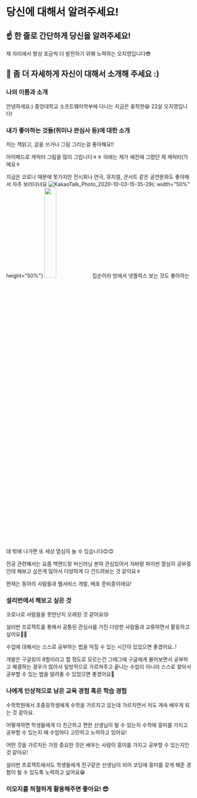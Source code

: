 # 당신에 대해서 알려주세요!

## ☝️ 한 줄로 간단하게 당신을 알려주세요!

제 자리에서 항상 조금씩 더 발전하기 위해 노력하는 오지영입니다😎

## 🙌 좀 더 자세하게 자신이 대해서 소개해 주세요 :)


### 나의 이름과 소개

안녕하세요:) 중앙대학교 소프트웨어학부에 다니는 지금은 휴학한😆 22살 오지영입니다!

### 내가 좋아하는 것들(취미나 관심사 등)에 대한 소개

저는 책읽고, 글을 쓰거나 그림 그리는걸 좋아해요!!

아이패드로 캐릭터 그림을 많이 그립니다ㅎㅎ 아래는 제가 예전에 그렸던 제 캐릭터(?)에요ㅎ 

지금은 코로나 때문에 못가지만 전시회나 연극, 뮤지컬, 콘서트 같은 공연문화도 좋아해서 자주 보러다녀요
![KakaoTalk_Photo_2020-10-03-15-35-29](https://user-images.githubusercontent.com/62995632/94985130-baa80300-058e-11eb-9032-886066a3c3f8.jpeg){: width="50%" height="50%"}
<img src="https://user-images.githubusercontent.com/62995632/94985130-baa80300-058e-11eb-9032-886066a3c3f8.jpeg"  width="25%" height="25%">
집순이라 방에서 넷플릭스 보는 것도 좋아하는데 밖에 나가면 또 세상 열심히 놀 수 있습니다😊😊

전공 관련해서는 요즘 백엔드랑 머신러닝 분야 관심있어서 자바랑 파이썬 열심히 공부중인데 해보고 싶은게 많아서 다양하게 다 건드려보는 것 같아요ㅎ

현재는 동아리 사람들과 웹서비스 개발, 배포 준비중이에요!

### 설리번에서 해보고 싶은 것

코로나로 사람들을 못만난지 오래된 것 같아요😢

설리번 프로젝트를 통해서 공통된 관심사를 가진 다양한 사람들과 교류하면서 활동하고 싶어요🙌🙌

수업에 대해서는 스스로 공부하는 법을 익힐 수 있는 시간이 있었으면 좋겠어요..!

개발은 구글링이 8할이라고 할 정도로 모르는건 그때그때 구글에게 물어보면서 공부하고 해결하는 경우가 많아서 일방적으로 가르쳐주고 끝나는 수업이 아니라 스스로 찾아서 공부할 수 있는 법을 알려줄 수 있었으면 좋겠어요🙏

### 나에게 인상적으로 남은 교육 경험 혹은 학습 경험

수학학원에서 초중등학생에게 수학을 가르치고 있는데 가르치면서 저도 계속 배우게 되는 것 같아요.

어떻게하면 학생들에게 더 친근하고 편한 선생님이 될 수 있는지 수학에 흥미를 가지고 공부할 수 있는지 매 수업마다 고민하고 노력하고 있어요!

어떤 것을 가르치든 가장 중요한 것은 배우는 사람이 흥미를 가지고 공부할 수 있는지인 것 같아요!

설리번 프로젝트에서도 학생들에게 친구같은 선생님이 되어 코딩에 흥미를 갖게 해준 경험이 될 수 있도록 노력하고 싶어요😁

### 이모지를 적절하게 활용해주면 좋아요! 😎
